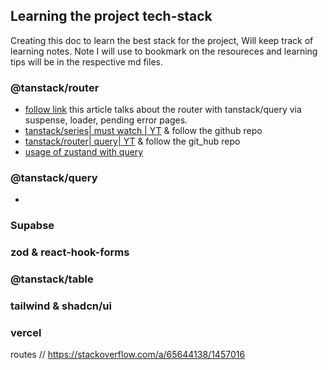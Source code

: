 ## Learning the project tech-stack
Creating this doc to learn the best stack for the project, Will keep track of learning notes.
Note I will use to bookmark on the resoureces and learning tips will be in the respective md files.
### @tanstack/router
- [follow link](https://medium.com/@yasui-edu0834/tanstack-router-is-one-of-the-most-powerful-options-for-spa-development-tanstack-query-cc7ecdc73550)
this article talks about the router with tanstack/query via suspense, loader, pending error pages. 
- [tanstack/series| must watch | YT](https://www.youtube.com/playlist?list=PLOQjd5dsGSxJilh0lBofeY8Qib98kzmF5) & follow the github repo 
- [tanstack/router| query| YT](https://www.youtube.com/watch?v=qOwnQJOClrw&t=268s) & follow the git_hub repo
- [usage of zustand with query](https://medium.com/@freeyeon96/zustand-react-query-new-state-management-7aad6090af56)

### @tanstack/query

- 


### Supabse


### zod & react-hook-forms



### @tanstack/table  



### tailwind & shadcn/ui



### vercel 
routes
// https://stackoverflow.com/a/65644138/1457016